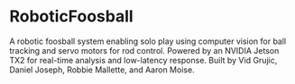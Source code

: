 # RoboticFoosball
A robotic foosball system enabling solo play using computer vision for ball tracking and servo motors for rod control. Powered by an NVIDIA Jetson TX2 for real-time analysis and low-latency response. Built by Vid Grujic, Daniel Joseph, Robbie Mallette, and Aaron Moise.
